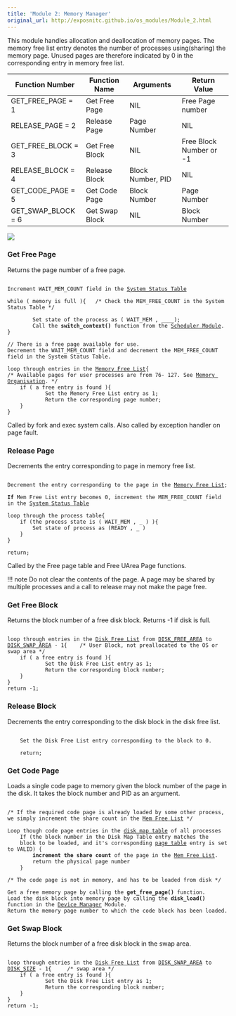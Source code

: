 ```yaml
---
title: 'Module 2: Memory Manager'
original_url: http://exposnitc.github.io/os_modules/Module_2.html
---
```


This module handles allocation and deallocation of memory pages. The memory free list entry denotes the number of processes using(sharing) the memory page. Unused pages are therefore indicated by 0 in the corresponding entry in memory free list.

|Function Number|Function Name|Arguments|Return Value|
|--- |--- |--- |--- |
|GET_FREE_PAGE = 1|Get Free Page|NIL|Free Page number|
|RELEASE_PAGE = 2|Release Page|Page Number|NIL|
|GET_FREE_BLOCK = 3|Get Free Block|NIL|Free Block Number or -1|
|RELEASE_BLOCK = 4|Release Block|Block Number, PID|NIL|
|GET_CODE_PAGE = 5|Get Code Page|Block Number|Page Number|
|GET_SWAP_BLOCK = 6|Get Swap Block|NIL|Block Number|


![](http://exposnitc.github.io//img/os-modules/MemoryManager.png)

### Get Free Page
Returns the page number of a free page.

<pre><code>
Increment WAIT_MEM_COUNT field in the <a href="../os_design-files/mem_ds.html#ss_table">System Status Table</a>

while ( memory is full ){   /* Check the MEM_FREE_COUNT in the System Status Table */

        Set state of the process as ( WAIT_MEM , ____);
        Call the <b>switch_context()</b> function from the <a href="Module_5.html">Scheduler Module</a>.
}

// There is a free page available for use.
Decrement the WAIT_MEM_COUNT field and decrement the MEM_FREE_COUNT field in the System Status Table.

loop through entries in the <a href="../os_design-files/mem_ds.html#mem_free_list">Memory Free List</a>{
/* Available pages for user processes are from 76- 127. See <a href="../os_implementation.html">Memory Organisation</a>. */
    if ( a free entry is found ){
            Set the Memory Free List entry as 1;
            Return the corresponding page number;
    }
}
</code></pre>

Called by fork and exec system calls. Also called by exception handler on page fault. 

### Release Page 
Decrements the entry corresponding to page in memory free list.

<pre><code>
Decrement the entry corresponding to the page in the <a href="../os_design-files/mem_ds.html#mem_free_list">Memory Free List</a>;

<b>If</b> Mem Free List entry becomes 0, increment the MEM_FREE_COUNT field in the <a href="../os_design-files/mem_ds.html#ss_table">System Status Table</a>

loop through the process table{ 
    if (the process state is ( WAIT_MEM , _ ) ){
        Set state of process as (READY , _ )
    }
}

return;
</code></pre>
Called by the Free page table and Free UArea Page functions.

!!! note
    Do not clear the contents of the page. A page may be shared by multiple processes and a call to release may not make the page free.

### Get Free Block
Returns the block number of a free disk block. Returns -1 if disk is full.

<pre><code>
loop through entries in the <a href="../os_design-files/disk_ds.html#disk_free_list">Disk Free List</a> from <a href="../../support-tools/constants/">DISK_FREE_AREA</a> to <a href="../../support-tools/constants/">DISK_SWAP_AREA</a> - 1{ 	/* User Block, not preallocated to the OS or swap area */
    if ( a free entry is found ){
            Set the Disk Free List entry as 1;
            Return the corresponding block number;
    }
}
return -1;
</code></pre>

###  Release Block
Decrements the entry corresponding to the disk block in the disk free list.

<pre><code>
    Set the Disk Free List entry corresponding to the block to 0.
    
    return;
</code></pre>

### Get Code Page 
Loads a single code page to memory given the block number of the page in the disk. It takes the block number and PID as an argument.

<pre><code>
/* If the required code page is already loaded by some other process, we simply increment the share count in the <a href="../os_design-files/mem_ds.html#mem_free_list">Mem Free List</a> */

Loop though code page entries in the <a href="../os_design-files/process_table.html#disk_map_table">disk map table</a> of all processes
    If (the block number in the Disk Map Table entry matches the 
    block to be loaded, and it's corresponding <a href="../os_design-files/process_table.html#per_page_table">page table</a> entry is set to VALID) {
        <b>increment the share count</b> of the page in the <a href="../os_design-files/mem_ds.html#mem_free_list">Mem Free List</a>.
        return the physical page number
    }

/* The code page is not in memory, and has to be loaded from disk */

Get a free memory page by calling the <b>get_free_page()</b> function.
Load the disk block into memory page by calling the <b>disk_load()</b> function in the <a href="Module_4.html">Device Manager</a> Module.
Return the memory page number to which the code block has been loaded.
</code></pre>

###  Get Swap Block
Returns the block number of a free disk block in the swap area.

<pre><code>
loop through entries in the <a href="../os_design-files/disk_ds.html#disk_free_list">Disk Free List</a> from <a href="../../support-tools/constants/">DISK_SWAP_AREA</a> to <a href="../../support-tools/constants/">DISK_SIZE</a> - 1{ 	/* swap area */
    if ( a free entry is found ){
            Set the Disk Free List entry as 1;
            Return the corresponding block number;
    }
}
return -1;
</code></pre>